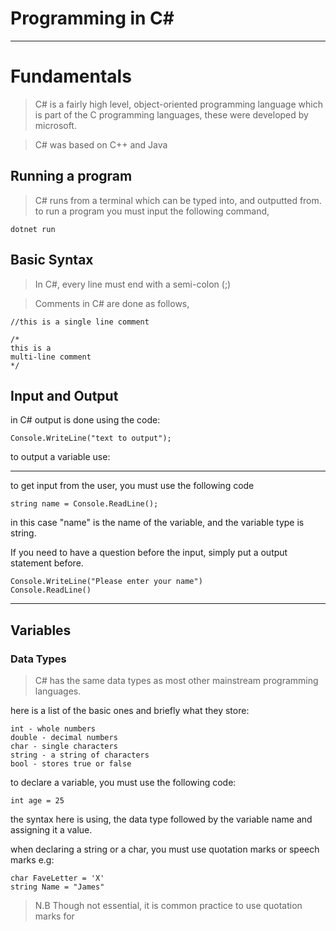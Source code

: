 # Programming in C#
***

# Fundamentals

> C# is a fairly high level, object-oriented programming language which is part of the C programming languages, these were developed by microsoft.

> C# was based on C++ and Java

## Running a program
> C# runs from a terminal which can be typed into, and outputted from. to run a program you must input the following command,

    dotnet run

## Basic Syntax

>In C#, every line must end with a semi-colon (;)

>Comments in C# are done as follows,

    //this is a single line comment
    
    /* 
    this is a 
    multi-line comment 
    */

## Input and Output
 in C# output is done using the code: 
    
    Console.WriteLine("text to output");

to output a variable use:

***

to get input from the user, you must use the following code

    string name = Console.ReadLine();

in this case "name" is the name of the variable, and the variable type is string.

If you need to have a question before the input, simply put a output statement before.

    Console.WriteLine("Please enter your name")
    Console.ReadLine()

***

## Variables
### Data Types

>C# has the same data types as most other mainstream programming languages.

here is a list of the basic ones and briefly what they store:

    int - whole numbers
    double - decimal numbers
    char - single characters 
    string - a string of characters
    bool - stores true or false

 to declare a variable, you must use the following code:

    int age = 25

the syntax here is using, the data type followed by the variable name and assigning it a value.

when declaring a string or a char, you must use quotation marks or speech marks e.g:

    char FaveLetter = 'X'
    string Name = "James"

>N.B Though not essential, it is common practice to use quotation marks for 


